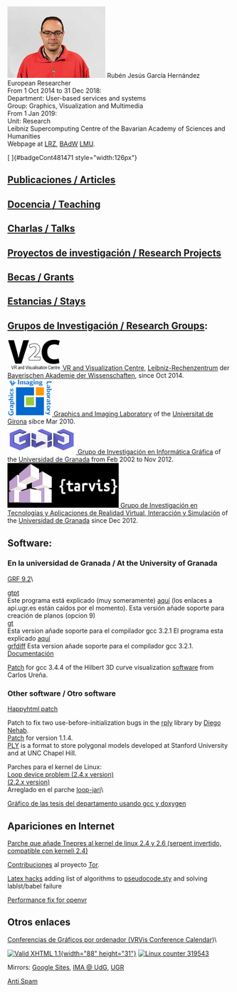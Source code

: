![Fotografia](Garcia.jpg) Rubén Jesús García Hernández\
European Researcher\
From 1 Oct 2014 to 31 Dec 2018:\
Department: User-based services and systems\
Group: Graphics, Visualization and Multimedia\
From 1 Jan 2019:\
Unit: Research\
Leibniz Supercomputing Centre of the Bavarian Academy of Sciences and
Humanities\
Webpage at [LRZ](https://www.lrz.de/persons/garcia-hernandez_ruben/),
[BAdW](https://badw.de/forschungseinrichtung/mitarbeiter-forschung.html?tx_badwdb_badwperson%5Bper_id%5D=4212&tx_badwdb_badwperson%5BpartialType%5D=BADWPersonDetailsPartial&tx_badwdb_badwperson%5Baction%5D=show&tx_badwdb_badwperson%5Bcontroller%5D=BADWPerson)
[LMU](http://www.mnm-team.org/~garcia/).

[ ]{#badgeCont481471 style="width:126px"}

[Publicaciones / Articles](publicaciones/index.md)
-----------------------------------------

[Docencia / Teaching](docencia/index.md)
-------------------------------

[Charlas / Talks](charlas.html)
-------------------------------

[Proyectos de investigación / Research Projects](proyectos/index.md)
-----------------------------------------------------------

[Becas / Grants](becas/index.md)
-----------------------

[Estancias / Stays](estancias/index.md)
------------------------------

[Grupos de Investigación / Research Groups](grupo.html):
--------------------------------------------------------

[![V2C logo](Logo_V2C_sw.png) VR and Visualization
Centre](http://www.lrz.de/services/v2c_de/),
[Leibniz-Rechenzentrum](http://www.lrz.de/) der [Bayerischen Akademie
der Wissenschaften](http://www.badw.de/), since Oct 2014.\
[![GILAB logo](gilab.png) Graphics and Imaging
Laboratory](http://gilab.udg.edu/) of the [Universitat de
Girona](http://www.udg.edu) sibce Mar 2010.\
[![GIIG logo](giign-ppt.png) Grupo de Investigación en Informática
Gráfica](http://giig.ugr.es/) of the [Universidad de
Granada](http://www.ugr.es) from Feb 2002 to Nov 2012.\
[![Tarvis logo](logoTarvis.png)
Grupo de Investigación en Tecnologías y Aplicaciones de Realidad
Virtual, Interacción y Simulación](http://tarvis.ugr.es/) of the
[Universidad de Granada](http://www.ugr.es) since Dec 2012.

Software:
---------

### En la universidad de Granada / At the University of Granada

[GRF 9.2](software/grf-9.2.tar.gz)\

[gtpt](software/gtpt.tgz)\
Este programa está explicado (muy someramente)
[aquí](http://api.ugr.es/~curena/soft/grf/#2) (los enlaces a api.ugr.es
están caídos por el momento). Esta versión añade soporte para creación
de planos (opcion 9)\
[gt](software/gt-2.tar.gz)\
Esta version añade soporte para el compilador gcc 3.2.1 El programa esta
explicado [aquí](http://api.ugr.es/~curena/soft/grf/#3)\
[grfdiff](software/grfdiff.tgz) Esta version añade soporte para el
compilador gcc 3.2.1.
[Documentación](http://api.ugr.es/~curena/soft/grf/#4)

[Patch](h3d.diff) for gcc 3.4.4 of the Hilbert 3D curve visualization
[software](http://api.ugr.es/~curena/soft/h3d/) from Carlos Ureña.

### Other software / Otro software

[Happyhtml patch](happyhttp.html)

Patch to fix two use-before-initialization bugs in the
[rply](http://w3.impa.br/~diego/software/rply/) library by [Diego
Nehab](http://www.impa.br/opencms/en/pesquisa/pesquisa_pesquisadores/pesquisadores_diego_nehab/index.html).\
[Patch](rply.diff) for version 1.1.4.\
[PLY](http://www.cc.gatech.edu/projects/large_models/ply.html) is a
format to store polygonal models developed at Stanford University and at
UNC Chapel Hill.

Parches para el kernel de Linux:\
[Loop device problem (2.4.x
version)](http://www.uwsg.iu.edu/hypermail/linux/kernel/0101.3/1544.html)\
[(2.2.x
version)](http://www.uwsg.iu.edu/hypermail/linux/kernel/0012.1/1381.html)\
Arreglado en el parche
[loop-jari](http://www.kernel.org/pub/linux/kernel/people/hvr/testing/loop-jari-2.4.16.0.patch)\

[Gráfico de las tesis del departamento usando gcc y doxygen](tesisDpto)

Apariciones en Internet
-----------------------

[Parche que añade Tnepres al kernel de linux 2.4 y 2.6 (serpent
invertido, compatible con kerneli 2.4)](tnepres)

[Contribuciones](tor.html) al proyecto
[Tor](http://www.torproject.org/).

[Latex hacks](latex) adding list of algorithms to
[pseudocode.sty](http://www.math.mtu.edu/~kreher/cages/pseudocode/pseudocode.sty)
and solving lablst/babel failure

[Performance fix for
openvr](https://github.com/ValveSoftware/openvr/pull/76#issuecomment-259573700)

Otros enlaces
-------------

[Conferencias de Gráficos por ordenador (VRVis Conference
Calendar)](http://confcal.vrvis.at/index.php)\

[![Valid XHTML 1.1](w3.org/valid-xhtml11.png){width="88"
height="31"}](http://validator.w3.org/check?uri=referer) [![Linux
counter 319543](319543.png)](https://linuxcounter.net/)

Mirrors: [Google
Sites](https://sites.google.com/site/rubengarciahernandez/), [IMA @
UdG](http://ima.udg.es/~rgarcia), [UGR](http://www.ugr.es/~ruben)

[Anti Spam](http://www.auditmypc.com/freescan/antispam.html)
